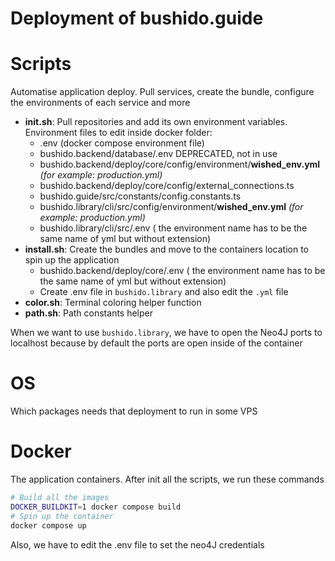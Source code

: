 # Deployment of bushido.guide

# Scripts
Automatise application deploy. Pull services, create the bundle, configure the environments of each service and more
- **init.sh**: Pull repositories and add its own environment variables. Environment files to edit inside docker folder:
  - .env (docker compose environment file)
  - bushido.backend/database/.env DEPRECATED, not in use
  - bushido.backend/deploy/core/config/environment/**wished_env.yml** *(for example: production.yml)*
  - bushido.backend/deploy/core/config/external_connections.ts
  - bushido.guide/src/constants/config.constants.ts
  - bushido.library/cli/src/config/environment/**wished_env.yml** *(for example: production.yml)*
  - bushido.library/cli/src/.env  ( the environment name has to be the same name of yml but without extension)
- **install.sh**: Create the bundles and move to the containers location to spin up the application
  - bushido.backend/deploy/core/.env ( the environment name has to be the same name of yml but without extension)
  - Create .env file in `bushido.library` and also edit the `.yml` file
- **color.sh**: Terminal coloring helper function
- **path.sh**: Path constants helper

When we want to use `bushido.library`, we have to open the Neo4J ports to localhost because by default the ports are open inside of the container

# OS
Which packages needs that deployment to run in some VPS

# Docker
The application containers. After init all the scripts, we run these commands
```bash
# Build all the images
DOCKER_BUILDKIT=1 docker compose build
# Spin up the container
docker compose up
```
Also, we have to edit the .env file to set the neo4J credentials